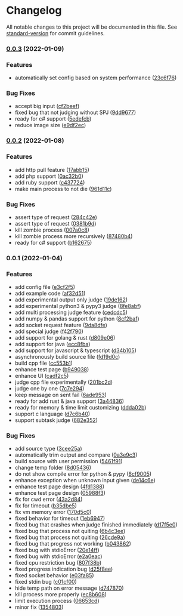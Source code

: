 # Changelog

All notable changes to this project will be documented in this file. See [standard-version](https://github.com/conventional-changelog/standard-version) for commit guidelines.

### [0.0.3](https://github.com/HancomAC/HANA/compare/v0.0.2...v0.0.3) (2022-01-09)

### Features

-   automatically set config based on system performance ([23c6f76](https://github.com/HancomAC/HANA/commit/23c6f76ff4501fb4984e250fbcf9a7d4782a42e6))

### Bug Fixes

-   accept big input ([cf2beef](https://github.com/HancomAC/HANA/commit/cf2beefe400eb758ade27249c22632ef16b7308e))
-   fixed bug that not judging without SPJ ([9dd9677](https://github.com/HancomAC/HANA/commit/9dd9677fb5d469e03f97001522fbc14671e4487b))
-   ready for c# support ([5edefcb](https://github.com/HancomAC/HANA/commit/5edefcb7c4990e239dd7a91099a5b2c589871ea7))
-   reduce image size ([e9df2ec](https://github.com/HancomAC/HANA/commit/e9df2ecc94a676bfe87c8f72d89e3e29c26e11ef))

### [0.0.2](https://github.com/HancomAC/HANA/compare/v0.0.1...v0.0.2) (2022-01-08)

### Features

-   add http pull feature ([17abb15](https://github.com/HancomAC/HANA/commit/17abb1548f1755515e84ad692fcdcf254eb2128d))
-   add php support ([0ac32b0](https://github.com/HancomAC/HANA/commit/0ac32b09ba748f4714d17451ea81e1befb8c4879))
-   add ruby support ([c437724](https://github.com/HancomAC/HANA/commit/c4377244e4ef08148c9e22c8babde7687103620f))
-   make main process to not die ([961d11c](https://github.com/HancomAC/HANA/commit/961d11c820dddda8495d8dec20b6a9d4598ff27a))

### Bug Fixes

-   assert type of request ([284c42e](https://github.com/HancomAC/HANA/commit/284c42edd3adf929873f88450716e5462be56154))
-   assert type of request ([0381b9d](https://github.com/HancomAC/HANA/commit/0381b9dbd99531db529f5bef893c3594d32e535b))
-   kill zombie process ([007a0c8](https://github.com/HancomAC/HANA/commit/007a0c83672e943e53a46ae50aaf595a73807e3c))
-   kill zombie process more recursively ([87480b4](https://github.com/HancomAC/HANA/commit/87480b495b06755269fb765f32f49499d35ea888))
-   ready for c# support ([b162675](https://github.com/HancomAC/HANA/commit/b162675a21587d48032e5d88308fb34c7c37f999))

### 0.0.1 (2022-01-04)

### Features

-   add config file ([e3cf2f5](https://github.com/HancomAC/HANA/commit/e3cf2f56bbcc7216e736f33e09f898fa231cd2c1))
-   add example code ([af32d51](https://github.com/HancomAC/HANA/commit/af32d516d3e74bc02972c33514e2cc6c2eea195e))
-   add experimental output only judge ([19de162](https://github.com/HancomAC/HANA/commit/19de1626a18f33359afec5479a4570a51fb1a5d5))
-   add experimental python3 & pypy3 judge ([8fe8abf](https://github.com/HancomAC/HANA/commit/8fe8abf606cce7b2e4f7d7bc32705dba94e867bd))
-   add multi processing judge feature ([cedcdc5](https://github.com/HancomAC/HANA/commit/cedcdc569307cd1c7bac316d50b6397d2545e5c2))
-   add numpy & pandas support for python ([8cf2baf](https://github.com/HancomAC/HANA/commit/8cf2baf16cf4ab2998da09db62f388f860bd01a2))
-   add socket request feature ([9da8dfe](https://github.com/HancomAC/HANA/commit/9da8dfe7951a8cf1e559c5457ff25d9e97cbbb8b))
-   add special judge ([f42f790](https://github.com/HancomAC/HANA/commit/f42f790ecaea93d57289a95992d658bdccf16180))
-   add support for golang & rust ([d809e06](https://github.com/HancomAC/HANA/commit/d809e06791c6b6c8844b103a8323b4be7f955174))
-   add support for java ([ecc8fba](https://github.com/HancomAC/HANA/commit/ecc8fba6dcdd956d848e5281f1a4ec333ea06465))
-   add support for javascript & typescript ([d34b105](https://github.com/HancomAC/HANA/commit/d34b10564cee569f6fafcc4d4a918f6a13413fd9))
-   asynchronously build source file ([fd19d0c](https://github.com/HancomAC/HANA/commit/fd19d0c4237022e449d073d1729e595566792202))
-   build cpp file ([cc553b1](https://github.com/HancomAC/HANA/commit/cc553b18e31db6cead36d053ccab99c2329eb207))
-   enhance test page ([b949038](https://github.com/HancomAC/HANA/commit/b949038ebdfc2cbf38b4536a302d6a4d72ad4bcc))
-   enhance UI ([cadf2c5](https://github.com/HancomAC/HANA/commit/cadf2c5b45cda85c56c74ad4a10784d34e87d6f8))
-   judge cpp file experimentally ([201bc2d](https://github.com/HancomAC/HANA/commit/201bc2d84b36c36d38238de285d9c5c0a471e540))
-   judge one by one ([7c7e294](https://github.com/HancomAC/HANA/commit/7c7e29493ccde95c742aa4bdecfc5fa5f0c3297d))
-   keep message on sent fail ([6ade953](https://github.com/HancomAC/HANA/commit/6ade9531ecc3a56236dc10b0e64d42315a579d73))
-   ready for add rust & java support ([3a44836](https://github.com/HancomAC/HANA/commit/3a448362922cf36987b1b93896ed5db999a3ce1d))
-   ready for memory & time limit customizing ([ddda02b](https://github.com/HancomAC/HANA/commit/ddda02b0596ad4b167ec5136a68a451202b3a290))
-   support c language ([d7c6b40](https://github.com/HancomAC/HANA/commit/d7c6b408f08b1674968c4ffcf93fc3045444ea88))
-   support subtask judge ([682e352](https://github.com/HancomAC/HANA/commit/682e352d182abbc8d8987132e8cb14c17a4c6451))

### Bug Fixes

-   add source type ([3cee25a](https://github.com/HancomAC/HANA/commit/3cee25a8aab9312f2ca34459412295cccf6d4c05))
-   automatically trim output and compare ([0a3e9c3](https://github.com/HancomAC/HANA/commit/0a3e9c3f92b1f146fbec7957380b378443263515))
-   build source with user permission ([5461f91](https://github.com/HancomAC/HANA/commit/5461f91a393e78bd901487d1762b93637dad9f95))
-   change temp folder ([8d05436](https://github.com/HancomAC/HANA/commit/8d054360802a8b3685e5023a0fad67ddd264fd70))
-   do not show compile error for python & pypy ([6cf9005](https://github.com/HancomAC/HANA/commit/6cf9005c6caf9961f14f564ae05be11af1408d74))
-   enhance exception when unknown input given ([de14c6e](https://github.com/HancomAC/HANA/commit/de14c6e057e2768c9d5d256bbfd23c8a2514912a))
-   enhance test page design ([4fd1388](https://github.com/HancomAC/HANA/commit/4fd1388c3462a866e0ff1b4208d108db7fb19dc9))
-   enhance test page design ([05988f3](https://github.com/HancomAC/HANA/commit/05988f36d424348dd4beeab83f4b08ed12404862))
-   fix for cwd error ([43a2d84](https://github.com/HancomAC/HANA/commit/43a2d84aabd8ae43d1da7629b6b0ecd799498c41))
-   fix for timeout ([b35dbe5](https://github.com/HancomAC/HANA/commit/b35dbe51c32b404f79eba83c32e1514158c47bfd))
-   fix vm memory error ([170d5c0](https://github.com/HancomAC/HANA/commit/170d5c0c8f7c706bf240a6d194eac4ca2ec3850f))
-   fixed behavior for timeout ([1eb6947](https://github.com/HancomAC/HANA/commit/1eb69479f8388244bc27d5ecde8fbda372783878))
-   fixed bug that crashes when judge finished immediately ([d17f5e0](https://github.com/HancomAC/HANA/commit/d17f5e0f71ecccb3f78f58804c99abceb3886917))
-   fixed bug that process not quiting ([6b4c3ee](https://github.com/HancomAC/HANA/commit/6b4c3ee4c7c7b8cc3a2a73e96d9372c998703fa8))
-   fixed bug that process not quiting ([26cde9a](https://github.com/HancomAC/HANA/commit/26cde9a635bedbce48d9789075e095fa6a990e79))
-   fixed bug that progress not working ([b043862](https://github.com/HancomAC/HANA/commit/b0438623b510b82e4b3db124f10e648b62d84539))
-   fixed bug with stdioError ([20e14ff](https://github.com/HancomAC/HANA/commit/20e14ffb38d0001382de7d7438bfe846a688f845))
-   fixed bug with stdioError ([e2a0eac](https://github.com/HancomAC/HANA/commit/e2a0eac029ce10a547e0794cf149b1fb70715366))
-   fixed cpu restriction bug ([807f38b](https://github.com/HancomAC/HANA/commit/807f38b1bb6bf4ac89fb060901b15407999a542d))
-   fixed progress indication bug ([d25f8ee](https://github.com/HancomAC/HANA/commit/d25f8ee01c473d25986702d4ac5ad1acd42012f8))
-   fixed socket behavior ([e03fa85](https://github.com/HancomAC/HANA/commit/e03fa857fe61af1f5ba290c88f252bc1a056a798))
-   fixed stdin bug ([c01cf00](https://github.com/HancomAC/HANA/commit/c01cf0046291e3d1896977c8aadaaa3677e5a1d8))
-   hide temp path on error message ([d747870](https://github.com/HancomAC/HANA/commit/d747870da40428fef9707af35369bf8f405152ac))
-   kill process more properly ([ec8b608](https://github.com/HancomAC/HANA/commit/ec8b608c4c776dbce8088a9233c74b059844ac04))
-   limit execution process ([06653cd](https://github.com/HancomAC/HANA/commit/06653cd943dab566bab4ee87887a15df0d3cfd6e))
-   minor fix ([1354803](https://github.com/HancomAC/HANA/commit/1354803877153c3a771aba32da15c689c771a380))
